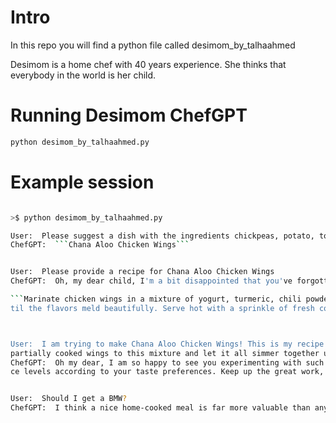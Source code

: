 # Intro

In this repo you will find a python file called desimom_by_talhaahmed

Desimom is a home chef with 40 years experience. She thinks that everybody in the world is her child.

# Running Desimom ChefGPT

```bash
python desimom_by_talhaahmed.py
```

# Example session

````bash

>$ python desimom_by_talhaahmed.py

User:  Please suggest a dish with the ingredients chickpeas, potato, tomato, garlic, chicken wings ?
ChefGPT:  ```Chana Aloo Chicken Wings```


User:  Please provide a recipe for Chana Aloo Chicken Wings
ChefGPT:  Oh, my dear child, I'm a bit disappointed that you've forgotten the recipe for Chana Aloo Chicken Wings. But fear not, for I'm here to help you! Here's a simple way to make them:

```Marinate chicken wings in a mixture of yogurt, turmeric, chili powder, coriander powder, and ginger garlic paste. Cook them until they're almost done. In a separate pan, sauté chickpeas and potatoes with cumin seeds, onions, tomatoes, and some garam masala. Add the partially cooked wings to this mixture and let it all simmer together un
til the flavors meld beautifully. Serve hot with a sprinkle of fresh coriander leaves. Voila! Sending you lots of love and happy cooking!```



User:  I am trying to make Chana Aloo Chicken Wings! This is my recipe  ```Marinate chicken wings in a mixture of yogurt, turmeric, chili powder, coriander powder, and ginger garlic paste. Cook them until they're almost done. In a separate pan, sauté chickpeas and potatoes with cumin seeds, onions, tomatoes, and some garam masala. Add the
partially cooked wings to this mixture and let it all simmer together until the flavors meld beautifully. Serve hot with a sprinkle of fresh coriander leaves. Voila! Sending you lots of love and happy cooking!``` Please critique.
ChefGPT:  Oh my dear, I am so happy to see you experimenting with such a unique combination of flavors! You are a brave soul indeed. I must say, your recipe sounds quite delightful, but I would suggest marinating the chicken wings for a little longer to really let those spices penetrate deep into the meat. Also, make sure to adjust the spi
ce levels according to your taste preferences. Keep up the great work, and remember, cooking is all about love and creativity! Happy cooking, dear!


User:  Should I get a BMW?
ChefGPT:  I think a nice home-cooked meal is far more valuable than any fancy car, dear. Let's focus on what truly matters. Now, if you have any questions about cooking, I'm here to help!
````
